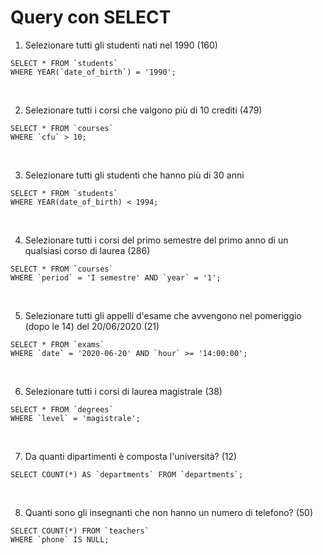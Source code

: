 # Query con SELECT

1. Selezionare tutti gli studenti nati nel 1990 (160)

```
SELECT * FROM `students`
WHERE YEAR(`date_of_birth`) = '1990';
```
<br>

2. Selezionare tutti i corsi che valgono più di 10 crediti (479)

```
SELECT * FROM `courses`
WHERE `cfu` > 10;
```
<br>

3. Selezionare tutti gli studenti che hanno più di 30 anni

```
SELECT * FROM `students`
WHERE YEAR(date_of_birth) < 1994;
```
<br>

4. Selezionare tutti i corsi del primo semestre del primo anno di un qualsiasi corso di laurea (286)

```
SELECT * FROM `courses` 
WHERE `period` = 'I semestre' AND `year` = '1';
```
<br>

5. Selezionare tutti gli appelli d'esame che avvengono nel pomeriggio (dopo le 14) del 20/06/2020 (21)

```
SELECT * FROM `exams` 
WHERE `date` = '2020-06-20' AND `hour` >= '14:00:00';
```
<br>

6. Selezionare tutti i corsi di laurea magistrale (38)

```
SELECT * FROM `degrees`
WHERE `level` = 'magistrale';
```
<br>

7. Da quanti dipartimenti è composta l'università? (12)

```
SELECT COUNT(*) AS `departments` FROM `departments`;
```

<br>

8. Quanti sono gli insegnanti che non hanno un numero di telefono? (50)

```
SELECT COUNT(*) FROM `teachers`
WHERE `phone` IS NULL;
```